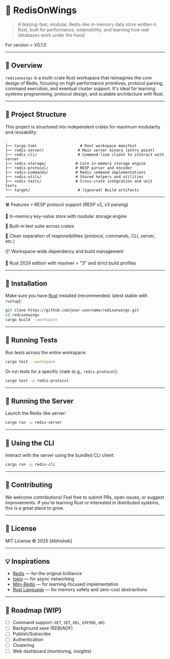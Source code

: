 # 🦀 RedisOnWings

> A blazing-fast, modular, Redis-like in-memory data store written in Rust, built for performance, extensibility, and learning how real databases work under the hood.

For version = V0.1.0

---

## 🚀 Overview

`redisonwings` is a multi-crate Rust workspace that reimagines the core design of Redis, focusing on high-performance primitives, protocol parsing, command execution, and eventual cluster support. It's ideal for learning systems programming, protocol design, and scalable architecture with Rust.

---

## 📁 Project Structure

This project is structured into independent crates for maximum modularity and reusability:

```text
.
├── Cargo.toml                   # Root workspace manifest
├── redis-server/               # Main server binary (entry point)
├── redis-cli/                  # Command-line client to interact with server
├── redis-storage/             # Core in-memory storage engine
├── redis-protocol/            # RESP parser and encoder
├── redis-commands/            # Redis command implementations
├── redis-utils/               # Shared helpers and utilities
├── redis-tests/               # Cross-crate integration and unit tests
└── target/                     # (ignored) Build artifacts

```

---

🛠 Features
⚡ RESP protocol support (RESP v2, v3 parsing)

🧠 In-memory key-value store with modular storage engine

🧪 Built-in test suite across crates

🧰 Clean separation of responsibilities (protocol, commands, CLI, server, etc.)

📦 Workspace-wide dependency and build management

🦺 Rust 2024 edition with resolver = "3" and strict build profiles

---

## 🔧 Installation

Make sure you have [Rust](https://rustup.rs) installed (recommended: latest stable with `rustup`):

```bash
git clone https://github.com/your-username/redisonwings.git
cd redisonwings
cargo build --workspace
```

---

## 🧪 Running Tests

Run tests across the entire workspace:

```bash
cargo test --workspace
```

Or run tests for a specific crate (e.g., `redis-protocol`):

```bash
cargo test -p redis-protocol
```

---

## 🧵 Running the Server

Launch the Redis-like server:

```bash
cargo run -p redis-server
```

---

## 💬 Using the CLI

Interact with the server using the bundled CLI client:

```bash
cargo run -p redis-cli
```

---

## 🤝 Contributing

We welcome contributions! Feel free to submit PRs, open issues, or suggest improvements. If you're learning Rust or interested in distributed systems, this is a great place to grow.

---

## 📜 License

MIT License © 2025 \[Abhishek]

---

## 💡 Inspirations

- [Redis](https://redis.io) — for the original brilliance
- [tokio](https://tokio.rs) — for async networking
- [Mini-Redis](https://github.com/tokio-rs/mini-redis) — for learning-focused implementation
- [Rust Language](https://www.rust-lang.org) — for memory safety and zero-cost abstractions

---

## 🧭 Roadmap (WIP)

- [ ] Command support: `GET`, `SET`, `DEL`, `EXPIRE`, etc.
- [ ] Background save (RDB/AOF)
- [ ] Publish/Subscribe
- [ ] Authentication
- [ ] Clustering
- [ ] Web dashboard (monitoring, insights)
